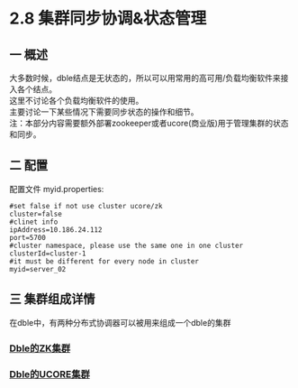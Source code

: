# 2.8 集群同步协调&状态管理
## 一 概述
大多数时候，dble结点是无状态的，所以可以用常用的高可用/负载均衡软件来接入各个结点。  
这里不讨论各个负载均衡软件的使用。  
主要讨论一下某些情况下需要同步状态的操作和细节。  
注：本部分内容需要额外部署zookeeper或者ucore(商业版)用于管理集群的状态和同步。  

## 二 配置
配置文件 myid.properties:
    
    #set false if not use cluster ucore/zk
    cluster=false
    #clinet info
    ipAddress=10.186.24.112
    port=5700
    #cluster namespace, please use the same one in one cluster
    clusterId=cluster-1
    #it must be different for every node in cluster
    myid=server_02



## 三 集群组成详情

在dble中，有两种分布式协调器可以被用来组成一个dble的集群

### [Dble的ZK集群](2.8_clustr/2.8.1_zk_cluster.md)
### [Dble的UCORE集群](2.8_clustr/2.8.2_ucore_cluster.md)
